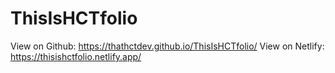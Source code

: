 # ThisIsHCTfolio
 View on Github: https://thathctdev.github.io/ThisIsHCTfolio/
 View on Netlify: https://thisishctfolio.netlify.app/
